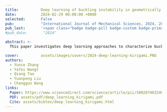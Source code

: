 ```yaml
---
title:          Deep learning of buckling instability in geometrically symmetry-breaking kirigami
date:           2024-02-29 00:00:00 +0800
selected:       False
pub:            "International Journal of Mechanical Sciences, 2024, 280, 109331"
pub_last:       '<span class="badge badge-pill badge-custom badge-primary">Journal</span>'
#pub_date:       "2024"

abstract: >-
  This paper investigates deep learning approaches to characterize buckling instability in geometrically symmetry-breaking kirigami, employing neural networks to classify buckling modes and predict instability thresholds accurately.

cover:          assets/images/covers/2024-deep-learning-kirigami.PNG
authors:
  - Yunce Zhang
  - Yafei Wang†
  - Qiang Tao
  - Yuanpeng Liu
  - Changguo Wang
links:
  Paper: https://www.sciencedirect.com/science/article/pii/S0020740324003734
  PDF: assets/pdf/deep_learning_kirigami.pdf
  Cite: assets/bibtex/deep_learning_kirigami.html
---
```


